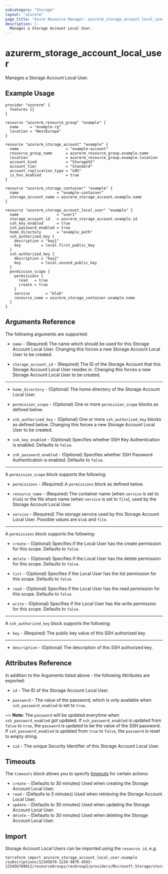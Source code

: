 ```yaml
---
subcategory: "Storage"
layout: "azurerm"
page_title: "Azure Resource Manager: azurerm_storage_account_local_user"
description: |-
  Manages a Storage Account Local User.
---
```


# azurerm_storage_account_local_user

Manages a Storage Account Local User.

## Example Usage

```hcl
provider "azurerm" {
  features {}
}

resource "azurerm_resource_group" "example" {
  name     = "example-rg"
  location = "WestEurope"
}

resource "azurerm_storage_account" "example" {
  name                     = "example-account"
  resource_group_name      = azurerm_resource_group.example.name
  location                 = azurerm_resource_group.example.location
  account_kind             = "StorageV2"
  account_tier             = "Standard"
  account_replication_type = "LRS"
  is_hns_enabled           = true
}

resource "azurerm_storage_container" "example" {
  name                 = "example-container"
  storage_account_name = azurerm_storage_account.example.name
}

resource "azurerm_storage_account_local_user" "example" {
  name                 = "user1"
  storage_account_id   = azurerm_storage_account.example.id
  ssh_key_enabled      = true
  ssh_password_enabled = true
  home_directory       = "example_path"
  ssh_authorized_key {
    description = "key1"
    key         = local.first_public_key
  }
  ssh_authorized_key {
    description = "key2"
    key         = local.second_public_key
  }
  permission_scope {
    permissions {
      read   = true
      create = true
    }
    service       = "blob"
    resource_name = azurerm_storage_container.example.name
  }
}
```

## Arguments Reference

The following arguments are supported:

* `name` - (Required) The name which should be used for this Storage Account Local User. Changing this forces a new Storage Account Local User to be created.

* `storage_account_id` - (Required) The ID of the Storage Account that this Storage Account Local User resides in. Changing this forces a new Storage Account Local User to be created.

---

* `home_directory` - (Optional) The home directory of the Storage Account Local User.

* `permission_scope` - (Optional) One or more `permission_scope` blocks as defined below.

* `ssh_authorized_key` - (Optional) One or more `ssh_authorized_key` blocks as defined below. Changing this forces a new Storage Account Local User to be created.

* `ssh_key_enabled` - (Optional) Specifies whether SSH Key Authentication is enabled. Defaults to `false`.

* `ssh_password_enabled` - (Optional) Specifies whether SSH Password Authentication is enabled. Defaults to `false`.

---

A `permission_scope` block supports the following:

* `permissions` - (Required) A `permissions` block as defined below.

* `resource_name` - (Required) The container name (when `service` is set to `blob`) or the file share name (when `service` is set to `file`), used by the Storage Account Local User.

* `service` - (Required) The storage service used by this Storage Account Local User. Possible values are `blob` and `file`.

---

A `permissions` block supports the following:

* `create` - (Optional) Specifies if the Local User has the create permission for this scope. Defaults to `false`.

* `delete` - (Optional) Specifies if the Local User has the delete permission for this scope. Defaults to `false`.

* `list` - (Optional) Specifies if the Local User has the list permission for this scope. Defaults to `false`.

* `read` - (Optional) Specifies if the Local User has the read permission for this scope. Defaults to `false`.

* `write` - (Optional) Specifies if the Local User has the write permission for this scope. Defaults to `false`.

---

A `ssh_authorized_key` block supports the following:

* `key` - (Required) The public key value of this SSH authorized key.

---

* `description` - (Optional) The description of this SSH authorized key.

## Attributes Reference

In addition to the Arguments listed above - the following Attributes are exported: 

* `id` - The ID of the Storage Account Local User.

* `password` - The value of the password, which is only available when `ssh_password_enabled` is set to `true`.

~> **Note:** The `password` will be updated everytime when `ssh_password_enabled` got updated. If `ssh_password_enabled` is updated from `false` to `true`, the `password` is updated to be the value of the SSH password. If `ssh_password_enabled` is updated from `true` to `false`, the `password` is reset to empty string.

* `sid` - The unique Security Identifier of this Storage Account Local User.

## Timeouts

The `timeouts` block allows you to specify [timeouts](https://www.terraform.io/language/resources/syntax#operation-timeouts) for certain actions:

* `create` - (Defaults to 30 minutes) Used when creating the Storage Account Local User.
* `read` - (Defaults to 5 minutes) Used when retrieving the Storage Account Local User.
* `update` - (Defaults to 30 minutes) Used when updating the Storage Account Local User.
* `delete` - (Defaults to 30 minutes) Used when deleting the Storage Account Local User.

## Import

Storage Account Local Users can be imported using the `resource id`, e.g.

```shell
terraform import azurerm_storage_account_local_user.example /subscriptions/12345678-1234-9876-4563-123456789012/resourceGroups/resGroup1/providers/Microsoft.Storage/storageAccounts/storageAccount1/localUsers/user1
```
